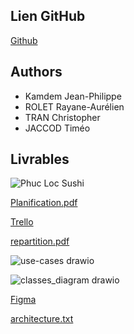 
## Lien GitHub

[Github](https://github.com/jpkamdem/phuc-loc-22)

## Authors

- Kamdem Jean-Philippe
- ROLET Rayane-Aurélien
- TRAN Christopher
- JACCOD Timéo

## Livrables
![Phuc Loc Sushi](https://github.com/jpkamdem/phucloc/assets/115159200/ca6cf06f-fbe5-4761-8533-18017ce41e3d)

[Planification.pdf](https://github.com/jpkamdem/phucloc/files/14737095/Planification.pdf)

[Trello](https://trello.com/b/gOk67aFw/sae401)

[repartition.pdf](https://github.com/jpkamdem/phucloc/files/14737090/repartition.pdf)

![use-cases drawio](https://github.com/jpkamdem/phucloc/assets/115159200/6ca7e5f0-dff5-48b2-861e-e4f806ed1d4d)

![classes_diagram drawio](https://github.com/jpkamdem/phucloc/assets/115159200/43ede24d-9272-4c5c-8a3e-ff2e471df61b)

[Figma](https://www.figma.com/file/hDasoZV9Olo3GZ0qK4IYpd/PHUCLOC-SUSHI?type=design&node-id=0%3A1&mode=design&t=E3LTpxuSHfe24jJ4-1)

[architecture.txt](https://github.com/jpkamdem/phucloc/files/14737106/architecture.txt)
